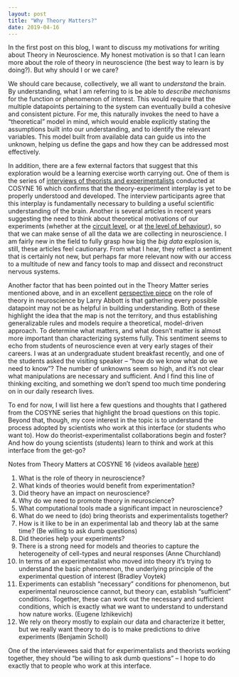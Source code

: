 ```yaml
---
layout: post
title: "Why Theory Matters?"
date: 2019-04-16
---
```

In the first post on this blog, I want to discuss my motivations for writing about Theory in Neuroscience. My honest motivation is so that I can learn more about the role of theory in neuroscience (the best way to learn is by doing?). But why should I or we care?

We should care because, collectively, we all want to _understand_ the brain. By understanding, what I am referring to is be able to _describe mechanisms_ for the function or phenomenon of interest. This would require that the multiple datapoints pertaining to the system can eventually build a cohesive and consistent picture. For me, this naturally invokes the need to have a “theoretical” model in mind, which would enable explicitly stating the assumptions built into our understanding, and to identify the relevant variables. This model built from available data can guide us into the unknown, helping us define the gaps and how they can be addressed most effectively.

In addition, there are a few external factors that suggest that this exploration would be a learning exercise worth carrying out. One of them is the series of [interviews of theorists and experimentalists](http://catniplab.github.io/theory-matters/) conducted at COSYNE 16 which confirms that the theory-experiment interplay is yet to be properly understood and developed. The interview participants agree that this interplay is fundamentally necessary to building a useful scientific understanding of the brain. Another is several articles in recent years suggesting the need to think about theoretical motivations of our experiments (whether at the [circuit level](https://www.nature.com/articles/nn.3043?draft=marketing), or at [the level of behaviour](https://www.sciencedirect.com/science/article/pii/S0896627316310406?via%3Dihub)), so that we can make sense of all the data we are collecting in neuroscience. I am fairly new in the field to fully grasp how big the _big_ _data_ explosion is, still, these articles feel cautionary. From what I hear, they reflect a sentiment that is certainly not new, but perhaps far more relevant now with our access to a multitude of new and fancy tools to map and dissect and reconstruct nervous systems.

Another factor that has been pointed out in the Theory Matter series mentioned above, and in an excellent [perspective piece](https://www.cell.com/neuron/fulltext/S0896-6273%2808%2900892-1) on the role of theory in neuroscience by Larry Abbott is that gathering every possible datapoint may not be as helpful in building understanding. Both of these highlight the idea that the map is not the territory, and thus establishing generalizable rules and models require a theoretical, model-driven approach. To determine what matters, and what doesn’t matter is almost more important than characterizing systems fully. This sentiment seems to echo from students of neuroscience even at very early stages of their careers. I was at an undergraduate student breakfast recently, and one of the students asked the visiting speaker – “how do we know what do we need to know”? The number of unknowns seem so high, and it’s not clear what manipulations are necessary and sufficient. And I find this line of thinking exciting, and something we don’t spend too much time pondering on in our daily research lives.

To end for now, I will list here a few questions and thoughts that I gathered from the COSYNE series that highlight the broad questions on this topic. Beyond that, though, my core interest in the topic is to understand the process adopted by scientists who work at this interface (or students who want to). How do theorist-experimentalist collaborations begin and foster? And how do young scientists (students) learn to think and work at this interface from the get-go?

Notes from Theory Matters at COSYNE 16 (videos available [here](http://catniplab.github.io/theory-matters/))

1. What is the role of theory in neuroscience?
2. What kinds of theories would benefit from experimentation? 
3. Did theory have an impact on neuroscience? 
4. Why do we need to promote theory in neuroscience?
5. What computational tools made a significant impact in neuroscience? 
6. What do we need to (do) bring theorists and experimentalists together? 
7. How is it like to be in an experimental lab and theory lab at the same time? (Be willing to ask dumb questions) 
8. Did theories help your experiments? 
9. There is a strong need for models and theories to capture the heterogeneity of cell-types and neural responses (Anne Churchland)
10. In terms of an experimentalist who moved into theory it’s trying to understand the basic phenomenon, the underlying principle of the experimental question of interest (Bradley Voytek) 
11. Experiments can establish “necessary” conditions for phenomenon, but experimental neuroscience cannot, but theory can, establish “sufficient” conditions. Together, these can work out the necessary and sufficient conditions, which is exactly what we want to understand to understand how nature works. (Eugene Izhikevich)
12. We rely on theory mostly to explain our data and characterize it better, but we really want theory to do is to make predictions to drive experiments (Benjamin Scholl) 

 
One of the interviewees said that for experimentalists and theorists working together, they should “be willing to ask dumb questions” – I hope to do exactly that to people who work at this interface.

